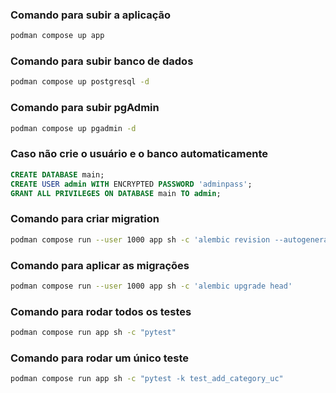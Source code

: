 ### Comando para subir a aplicação

```sh
podman compose up app
```

### Comando para subir banco de dados

```sh
podman compose up postgresql -d

```

### Comando para subir pgAdmin

```sh
podman compose up pgadmin -d
```

### Caso não crie o usuário e o banco automaticamente


```sql
CREATE DATABASE main;
CREATE USER admin WITH ENCRYPTED PASSWORD 'adminpass';
GRANT ALL PRIVILEGES ON DATABASE main TO admin;
```

### Comando para criar migration

```sh
podman compose run --user 1000 app sh -c 'alembic revision --autogenerate -m "add categories table"'
```

### Comando para aplicar as migrações

```sh
podman compose run --user 1000 app sh -c 'alembic upgrade head'
```

### Comando para rodar todos os testes

```sh
podman compose run app sh -c "pytest"
```

### Comando para rodar um único teste

```sh
podman compose run app sh -c "pytest -k test_add_category_uc"
```